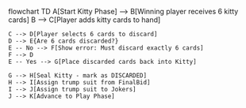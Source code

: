 flowchart TD
    A[Start Kitty Phase] --> B[Winning player receives 6 kitty cards]
    B --> C[Player adds kitty cards to hand]

    C --> D[Player selects 6 cards to discard]
    D --> E{Are 6 cards discarded?}
    E -- No --> F[Show error: Must discard exactly 6 cards]
    F --> D
    E -- Yes --> G[Place discarded cards back into Kitty]

    G --> H[Seal Kitty - mark as DISCARDED]
    H --> I[Assign trump suit from FinalBid]
    I --> J[Assign trump suit to Jokers]
    J --> K[Advance to Play Phase]
